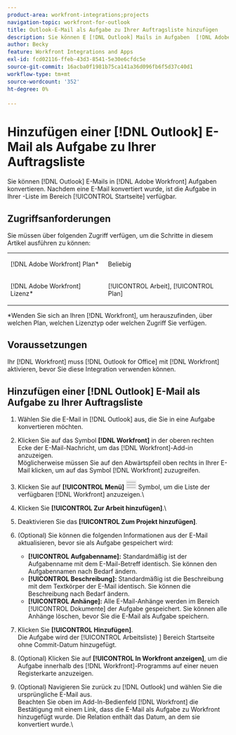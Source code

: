 ```yaml
---
product-area: workfront-integrations;projects
navigation-topic: workfront-for-outlook
title: Outlook-E-Mail als Aufgabe zu Ihrer Auftragsliste hinzufügen
description: Sie können E [!DNL Outlook] Mails in Aufgaben  [!DNL Adobe Workfront] . Nachdem eine E-Mail konvertiert wurde, ist die Aufgabe in Ihrer Arbeitsliste im Bereich Startseite verfügbar.
author: Becky
feature: Workfront Integrations and Apps
exl-id: fcd02116-ffeb-43d3-8541-5e30e6cfdc5e
source-git-commit: 16acba0f1981b75ca141a36d096fb6f5d37c40d1
workflow-type: tm+mt
source-wordcount: '352'
ht-degree: 0%

---
```


# Hinzufügen einer [!DNL Outlook] E-Mail als Aufgabe zu Ihrer Auftragsliste

Sie können [!DNL Outlook] E-Mails in [!DNL Adobe Workfront] Aufgaben konvertieren. Nachdem eine E-Mail konvertiert wurde, ist die Aufgabe in Ihrer -Liste im Bereich [!UICONTROL Startseite] verfügbar.

## Zugriffsanforderungen

Sie müssen über folgenden Zugriff verfügen, um die Schritte in diesem Artikel ausführen zu können:

<table style="table-layout:auto"> 
 <col> 
 <col> 
 <tbody> 
  <tr> 
   <td role="rowheader">[!DNL Adobe Workfront] Plan*</td> 
   <td> <p>Beliebig</p> </td> 
  </tr> 
  <tr> 
   <td role="rowheader">[!DNL Adobe Workfront] Lizenz*</td> 
   <td> <p>[!UICONTROL Arbeit], [!UICONTROL Plan]</p> </td> 
  </tr> 
 </tbody> 
</table>

&#42;Wenden Sie sich an Ihren [!DNL Workfront], um herauszufinden, über welchen Plan, welchen Lizenztyp oder welchen Zugriff Sie verfügen.

## Voraussetzungen

Ihr [!DNL Workfront] muss [!DNL Outlook for Office] mit [!DNL Workfront] aktivieren, bevor Sie diese Integration verwenden können.

## Hinzufügen einer [!DNL Outlook] E-Mail als Aufgabe zu Ihrer Auftragsliste

1. Wählen Sie die E-Mail in [!DNL Outlook] aus, die Sie in eine Aufgabe konvertieren möchten.
1. Klicken Sie auf das Symbol **[!DNL Workfront]** in der oberen rechten Ecke der E-Mail-Nachricht, um das [!DNL Workfront]-Add-in anzuzeigen.\
   Möglicherweise müssen Sie auf den Abwärtspfeil oben rechts in Ihrer E-Mail klicken, um auf das Symbol [!DNL Workfront] zuzugreifen.

1. Klicken Sie auf **[!UICONTROL Menü]** ![o365_addin_menu_icon.png](assets/o365-addin-menu2-icon.png) Symbol, um die Liste der verfügbaren [!DNL Workfront] anzuzeigen.\


1. Klicken Sie **[!UICONTROL Zur Arbeit hinzufügen]**.\

1. Deaktivieren Sie das **[!UICONTROL Zum Projekt hinzufügen]**.
1. (Optional) Sie können die folgenden Informationen aus der E-Mail aktualisieren, bevor sie als Aufgabe gespeichert wird:

   * **[!UICONTROL Aufgabenname]:** Standardmäßig ist der Aufgabenname mit dem E-Mail-Betreff identisch. Sie können den Aufgabennamen nach Bedarf ändern.
   * **[!UICONTROL Beschreibung]:** Standardmäßig ist die Beschreibung mit dem Textkörper der E-Mail identisch. Sie können die Beschreibung nach Bedarf ändern.
   * **[!UICONTROL Anhänge]:** Alle E-Mail-Anhänge werden im Bereich [!UICONTROL Dokumente] der Aufgabe gespeichert. Sie können alle Anhänge löschen, bevor Sie die E-Mail als Aufgabe speichern.

1. Klicken Sie **[!UICONTROL Hinzufügen]**.\
   Die Aufgabe wird der [!UICONTROL Arbeitsliste) &#x200B;] Bereich Startseite ohne Commit-Datum hinzugefügt.

1. (Optional) Klicken Sie auf **[!UICONTROL In Workfront anzeigen]**, um die Aufgabe innerhalb des [!DNL Workfront]-Programms auf einer neuen Registerkarte anzuzeigen.

1. (Optional) Navigieren Sie zurück zu [!DNL Outlook] und wählen Sie die ursprüngliche E-Mail aus.\
   Beachten Sie oben im Add-In-Bedienfeld [!DNL Workfront] die Bestätigung mit einem Link, dass die E-Mail als Aufgabe zu Workfront hinzugefügt wurde. Die Relation enthält das Datum, an dem sie konvertiert wurde.\
